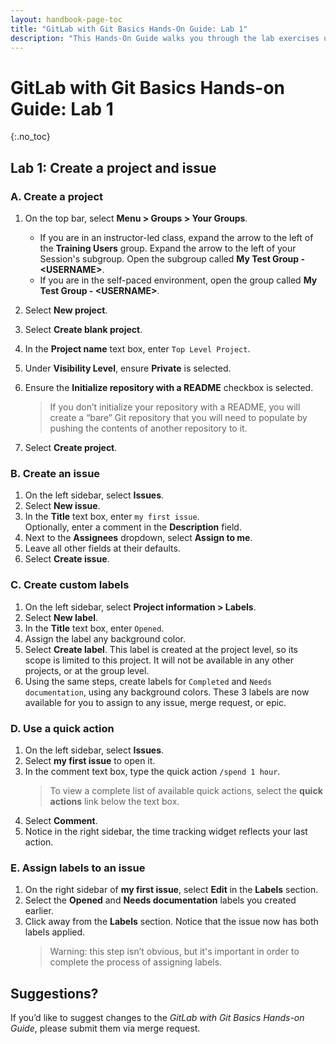```yaml
---
layout: handbook-page-toc
title: "GitLab with Git Basics Hands-On Guide: Lab 1"
description: "This Hands-On Guide walks you through the lab exercises used in the GitLab with Git Basics course."
---
```

# GitLab with Git Basics Hands-on Guide: Lab 1
{:.no_toc}

## Lab 1: Create a project and issue

### A. Create a project
1. On the top bar, select **Menu > Groups > Your Groups**.
    - If you are in an instructor-led class, expand the arrow to the left of the **Training Users** group. Expand the arrow to the left of your Session's subgroup. Open the subgroup called **My Test Group - \<USERNAME\>**.
    - If you are in the self-paced environment, open the group called **My Test Group - \<USERNAME\>**.

1. Select **New project**. 
1. Select **Create blank project**.
1. In the **Project name** text box, enter `Top Level Project`.<br/>
1. Under **Visibility Level**, ensure **Private** is selected.
1. Ensure the **Initialize repository with a README** checkbox is selected. 
   > If you don’t initialize your repository with a README, you will create a “bare” Git repository that you will need to populate by pushing the contents of another repository to it.
1. Select **Create project**.

### B. Create an issue
1. On the left sidebar, select **Issues**.
1. Select **New issue**.
1. In the **Title** text box, enter `my first issue`.<br/>
   Optionally, enter a comment in the **Description** field.
1. Next to the **Assignees** dropdown, select **Assign to me**.
1. Leave all other fields at their defaults.
1. Select **Create issue**.

### C. Create custom labels
1. On the left sidebar, select **Project information > Labels**.
1. Select **New label**.
1. In the **Title** text box, enter `Opened`.
1. Assign the label any background color.
1. Select **Create label**. This label is created at the project level, so its scope is limited to this project. It will not be available in any other projects, or at the group level.
1. Using the same steps, create labels for `Completed` and `Needs documentation`, using any background colors. These 3 labels are now available for you to assign to any issue, merge request, or epic.

### D. Use a quick action
1. On the left sidebar, select **Issues**.
1. Select **my first issue** to open it.
1. In the comment text box, type the quick action `/spend 1 hour`.
   > To view a complete list of available quick actions, select the **quick actions** link below the text box.
1. Select **Comment**.
1. Notice in the right sidebar, the time tracking widget reflects your last action.

### E. Assign labels to an issue
1. On the right sidebar of **my first issue**, select **Edit** in the **Labels** section.
1. Select the **Opened** and **Needs documentation** labels you created earlier.
1. Click away from the **Labels** section. Notice that the issue now has both labels applied.
   > Warning: this step isn’t obvious, but it's important in order to complete the process of assigning labels.

## Suggestions?
If you’d like to suggest changes to the *GitLab with Git Basics Hands-on Guide*, please submit them via merge request.
